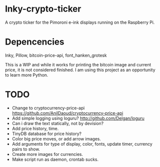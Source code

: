 # Inky-crypto-ticker
A crypto ticker for the Pimoroni e-ink displays running on the Raspberry Pi.


# Depencencies
Inky, Pillow, bitcoin-price-api, font_hanken_grotesk


This is a WIP and while it works for printing the bitcoin image and current price, it is not considered finished.
I am using this project as an opportunity to learn more Python.


# TODO
- Change to cryptocurrency-price-api https://github.com/AnilDaoud/cryptocurrency-price-api
- Add simple logging using loguru? http://github.com/Delgan/loguru
- Can i draw the text statically, not by devision?
- Add price history, time.
- TinyDB database for price history?
- Color big price moves, or add arrow images.
- Add arguments for type of display, color, fonts, update timer, currency pairs to show.
- Create more images for currencies.
- Make script run as daemon, crontab sucks.

